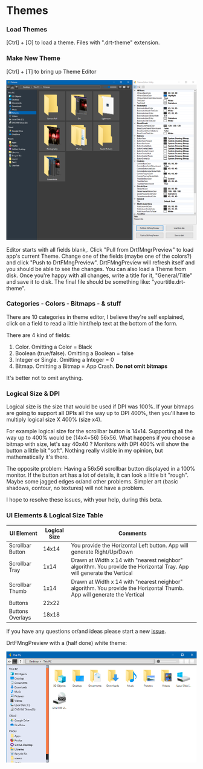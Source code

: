 # Themes

### Load Themes

[Ctrl] + [O]  to load a theme. Files with ".drt-theme" extension.

### Make New Theme

[Ctrl] + [T]  to bring up Theme Editor

![Alt text](/Images/Theme_Editor.png?raw=true "DrtFMng-Theme Editor")

Editor starts with all fields blank,. Click "Pull from DrtfMngrPreview" to load app's current Theme. Change one of the fields (maybe one of the colors?) and click "Push to DrtFMngPreview". DrtFMngPreview will refresh itself and you should be able to see the changes. You can also load a Theme from disk. Once you're happy with all changes, write a title for it, "General/Title" and save it to disk. The final file should be something like: "yourtitle.drt-theme".

### Categories - Colors - Bitmaps - & stuff

There are 10 categories in theme editor, I believe they're self explained, click on a field to read a little hint/help text at the bottom of the form.

There are 4 kind of fields:

1. Color. Omitting a Color = Black
2. Boolean (true/false). Omitting a Boolean = false
3. Integer or Single. Omitting a Integer = 0
4. Bitmap. Omitting a Bitmap = App Crash. **Do not omit bitmaps**

It's better not to omit anything.

### Logical Size & DPI

Logical size is the size that would be used if DPI was 100%. If your bitmaps are going to support all DPIs all the way up to DPI 400%, then you'll have to multiply logical size X 400% (size x4). 

For example logical size for the scrollbar button is 14x14. Supporting all the way up to 400% would be (14x4=56) 56x56. What happens if you choose a bitmap with size, let's say 40x40 ? Monitors with DPI 400% will show the button a little bit "soft". Nothing really visible in my opinion, but mathematically it's there.

The opposite problem: Having a 56x56 scrollbar button displayed in a 100% monitor. If the button art has a lot of details, it can look a little bit "rough". Maybe some jagged edges or/and other problems. Simpler art (basic shadows, contour, no textures) will not have a problem.

I hope to resolve these issues, with your help, during this beta.

### UI Elements & Logical Size Table

| UI Element       | Logical Size | Comments                                                     |
| ---------------- | ------------ | ------------------------------------------------------------ |
| Scrollbar Button | 14x14        | You provide the Horizontal Left button. App will generate Right/Up/Down |
| Scrollbar Tray   | 1x14         | Drawn at Width x 14 with "nearest neighbor" algorithm. You provide the Horizontal Tray. App will generate the Vertical |
| Scrollbar Thumb  | 1x14         | Drawn at Width x 14 with "nearest neighbor" algorithm. You provide the Horizontal Thumb. App will generate the Vertical |
| Buttons          | 22x22        |                                                              |
| Buttons Overlays | 18x18        |                                                              |

If you have any questions or/and ideas please start a new [issue](https://github.com/WilliamDrt/DrtFMngPreview/issues).

DrtFMngPreview with a (half done) white theme:

![Alt text](/Images/White-Theme.png?raw=true "White Theme")